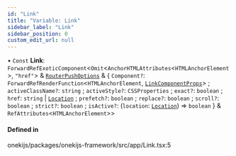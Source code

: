```yaml
---
id: "Link"
title: "Variable: Link"
sidebar_label: "Link"
sidebar_position: 0
custom_edit_url: null
---
```


• `Const` **Link**: `ForwardRefExoticComponent`<`Omit`<`AnchorHTMLAttributes`<`HTMLAnchorElement`\>, ``"href"``\> & [`RouterPushOptions`](../interfaces/RouterPushOptions.md) & { `Component?`: `ForwardRefRenderFunction`<`HTMLAnchorElement`, [`LinkComponentProps`](../types/LinkComponentProps.md)\> ; `activeClassName?`: `string` ; `activeStyle?`: `CSSProperties` ; `exact?`: `boolean` ; `href`: `string` \| [`Location`](../interfaces/Location.md) ; `prefetch?`: `boolean` ; `replace?`: `boolean` ; `scroll?`: `boolean` ; `strict?`: `boolean` ; `isActive?`: (`location`: [`Location`](../interfaces/Location.md)) => `boolean`  } & `RefAttributes`<`HTMLAnchorElement`\>\>

#### Defined in

onekijs/packages/onekijs-framework/src/app/Link.tsx:5
